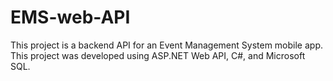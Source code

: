 # EMS-web-API
 This project is a backend API for an Event Management System mobile app.
 This project was developed using ASP.NET Web API, C#, and Microsoft SQL.
